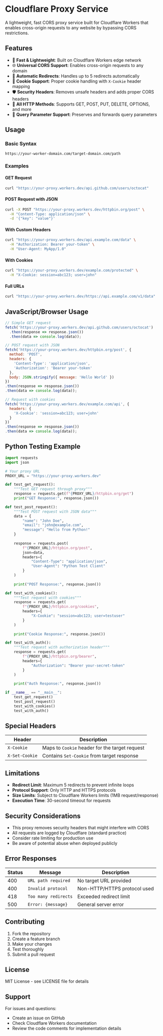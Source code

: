 # Cloudflare Proxy Service

A lightweight, fast CORS proxy service built for Cloudflare Workers that enables cross-origin requests to any website by bypassing CORS restrictions.

## Features

- 🚀 **Fast & Lightweight**: Built on Cloudflare Workers edge network
- 🌐 **Universal CORS Support**: Enables cross-origin requests to any domain
- 🔄 **Automatic Redirects**: Handles up to 5 redirects automatically
- 🍪 **Cookie Support**: Proper cookie handling with `X-Cookie` header mapping
- 🛡️ **Security Headers**: Removes unsafe headers and adds proper CORS headers
- 📱 **All HTTP Methods**: Supports GET, POST, PUT, DELETE, OPTIONS, and more
- 🔗 **Query Parameter Support**: Preserves and forwards query parameters

## Usage

### Basic Syntax

```
https://your-worker-domain.com/target-domain.com/path
```

### Examples

#### GET Request
```bash
curl "https://your-proxy.workers.dev/api.github.com/users/octocat"
```

#### POST Request with JSON
```bash
curl -X POST "https://your-proxy.workers.dev/httpbin.org/post" \
  -H "Content-Type: application/json" \
  -d '{"key": "value"}'
```

#### With Custom Headers
```bash
curl "https://your-proxy.workers.dev/api.example.com/data" \
  -H "Authorization: Bearer your-token" \
  -H "User-Agent: MyApp/1.0"
```

#### With Cookies
```bash
curl "https://your-proxy.workers.dev/example.com/protected" \
  -H "X-Cookie: session=abc123; user=john"
```

#### Full URLs
```bash
curl "https://your-proxy.workers.dev/https://api.example.com/v1/data"
```

## JavaScript/Browser Usage

```javascript
// Simple GET request
fetch('https://your-proxy.workers.dev/api.github.com/users/octocat')
  .then(response => response.json())
  .then(data => console.log(data));

// POST request with JSON
fetch('https://your-proxy.workers.dev/httpbin.org/post', {
  method: 'POST',
  headers: {
    'Content-Type': 'application/json',
    'Authorization': 'Bearer your-token'
  },
  body: JSON.stringify({ message: 'Hello World' })
})
.then(response => response.json())
.then(data => console.log(data));

// Request with cookies
fetch('https://your-proxy.workers.dev/example.com/api', {
  headers: {
    'X-Cookie': 'session=abc123; user=john'
  }
})
.then(response => response.json())
.then(data => console.log(data));
```

## Python Testing Example

```python
import requests
import json

# Your proxy URL
PROXY_URL = "https://your-proxy.workers.dev"

def test_get_request():
    """Test GET request through proxy"""
    response = requests.get(f"{PROXY_URL}/httpbin.org/get")
    print("GET Response:", response.json())

def test_post_request():
    """Test POST request with JSON data"""
    data = {
        "name": "John Doe",
        "email": "john@example.com",
        "message": "Hello from Python!"
    }
    
    response = requests.post(
        f"{PROXY_URL}/httpbin.org/post",
        json=data,
        headers={
            "Content-Type": "application/json",
            "User-Agent": "Python Test Client"
        }
    )
    
    print("POST Response:", response.json())

def test_with_cookies():
    """Test request with cookies"""
    response = requests.get(
        f"{PROXY_URL}/httpbin.org/cookies",
        headers={
            "X-Cookie": "session=abc123; user=testuser"
        }
    )
    
    print("Cookie Response:", response.json())

def test_with_auth():
    """Test request with authorization header"""
    response = requests.get(
        f"{PROXY_URL}/httpbin.org/bearer",
        headers={
            "Authorization": "Bearer your-secret-token"
        }
    )
    
    print("Auth Response:", response.json())

if __name__ == "__main__":
    test_get_request()
    test_post_request()
    test_with_cookies()
    test_with_auth()
```

## Special Headers

| Header | Description |
|--------|-------------|
| `X-Cookie` | Maps to `Cookie` header for the target request |
| `X-Set-Cookie` | Contains `Set-Cookie` from target response |


## Limitations

- **Redirect Limit**: Maximum 5 redirects to prevent infinite loops
- **Protocol Support**: Only HTTP and HTTPS protocols
- **Size Limits**: Subject to Cloudflare Workers limits (1MB request/response)
- **Execution Time**: 30-second timeout for requests

## Security Considerations

- This proxy removes security headers that might interfere with CORS
- All requests are logged by Cloudflare (standard practice)
- Consider rate limiting for production use
- Be aware of potential abuse when deployed publicly

## Error Responses

| Status | Message | Description |
|--------|---------|-------------|
| 400 | `URL path required` | No target URL provided |
| 400 | `Invalid protocol` | Non-HTTP/HTTPS protocol used |
| 418 | `Too many redirects` | Exceeded redirect limit |
| 500 | `Error: {message}` | General server error |

## Contributing

1. Fork the repository
2. Create a feature branch
3. Make your changes
4. Test thoroughly
5. Submit a pull request

## License

MIT License - see LICENSE file for details

## Support

For issues and questions:
- Create an issue on GitHub
- Check Cloudflare Workers documentation
- Review the code comments for implementation details